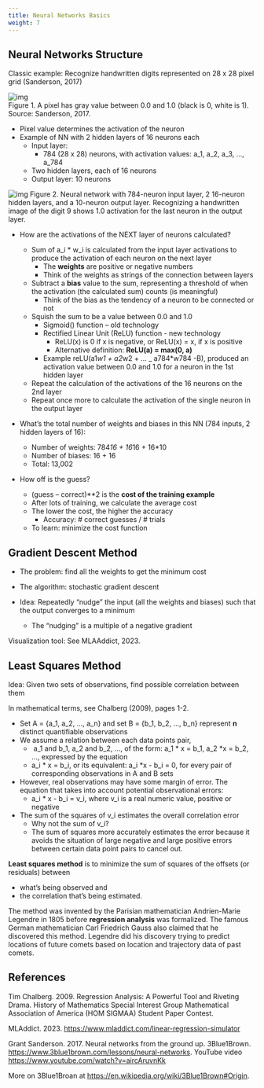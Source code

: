 ```yaml
---
title: Neural Networks Basics
weight: 7
---
```

## Neural Networks Structure 
Classic example: Recognize handwritten digits represented on 28 x 28 pixel grid (Sanderson, 2017) 

![img](nn-1.png)    
Figure 1. A pixel has gray value between 0.0 and 1.0 (black is 0, white is 1). Source: Sanderson, 2017. 

- Pixel value determines the activation of the neuron 
- Example of NN with 2 hidden layers of 16 neurons each  
    - Input layer:  
        - 784 (28 x 28) neurons, with activation values: a_1, a_2, a_3, …, a_784 
    - Two hidden layers, each of 16 neurons
    - Output layer: 10 neurons 

![img](nn-2.png)
Figure 2. Neural network with 784-neuron input layer, 2 16-neuron hidden layers, and a 10-neuron output layer. Recognizing a handwritten image of the digit 9 shows 1.0 activation for the last neuron in the output layer.

- How are the activations of the NEXT layer of neurons calculated?  
    - Sum of a_i * w_i  is calculated from the input layer activations to produce the activation of each neuron on the next layer 
        - The **weights** are positive or negative numbers 
        - Think of the weights as strings of the connection between layers 
    - Subtract a **bias** value to the sum, representing a threshold of when the activation (the calculated sum) counts (is meaningful)
        - Think of the bias as the tendency of a neuron to be connected or not 
    - Squish the sum to be a value between 0.0 and 1.0 
        - Sigmoid() function – old technology 
        - Rectified Linear Unit (ReLU) function  - new technology 
            - ReLU(x) is 0 if x is negative, or ReLU(x) = x, if x is positive
            - Alternative definition: **ReLU(a) = max(0, a)**
        - Example reLU(a1*w1 + a2*w2 + … _ a784*w784 -B), produced an activation value between 0.0 and 1.0 for a neuron in the 1st hidden layer 
    - Repeat the calculation of the activations of the 16 neurons on the 2nd layer
    - Repeat once more to calculate the activation of the single neuron in the output layer 

- What’s the total number of weights and biases in this NN (784 inputs, 2 hidden layers of 16): 
    - Number of weights: 784*16 + 16*16 + 16*10 
    - Number of biases: 16 + 16 
    - Total: 13,002  

- How off is the guess? 
    - (guess – correct)**2 is the **cost of the training example** 
    - After lots of training, we calculate the average cost 
    - The lower the cost, the higher the accuracy  
        - Accuracy: # correct guesses / # trials 
    - To learn: minimize the cost function 

## Gradient Descent Method 
- The problem: find all the weights to get the minimum cost 

- The algorithm: stochastic gradient descent 

- Idea: Repeatedly “nudge” the input (all the weights and biases) such that the output converges to a minimum 
    - The “nudging” is a multiple of a negative gradient 

Visualization tool: See MLAAddict, 2023.  

## Least Squares Method 
Idea: Given two sets of observations, find possible correlation between them 

In mathematical terms, see Chalberg (2009), pages 1-2.  
- Set A = {a_1, a_2, …, a_n} and set B = {b_1, b_2, …, b_n} represent **n** distinct quantifiable observations 
- We assume a relation between each data points pair, 
    -  a_1 and b_1, a_2 and b_2, …, of the form: a_1 * x = b_1, a_2 *x = b_2, …, expressed by the equation
    - a_i * x = b_i, or its equivalent: a_i *x - b_i = 0, for every pair of corresponding observations in A and B sets
- However, real observations may have some margin of error. The equation that takes into account potential observational errors: 
    - a_i * x - b_i = v_i, where v_i is a real numeric value, positive or negative
- The sum of the squares of v_i estimates the overall correlation error 
    - Why not the sum of v_i? 
    - The sum of squares more accurately estimates the error because it avoids the situation of large negative and large positive errors between certain data point pairs to cancel out. 

**Least squares method** is to minimize the sum of squares of the offsets (or residuals) between 
- what’s being observed and  
- the correlation that’s being estimated.  

The method was invented by the Parisian mathematician Andrien-Marie Legendre in 1805 before **regression analysis** was formalized. The famous German mathematician Carl Friedrich Gauss also claimed that he discovered this method. Legendre did his discovery trying to predict locations of future comets based on location and trajectory data of past comets.  

## References 

Tim Chalberg. 2009. Regression Analysis: A Powerful Tool and Riveting Drama. History of Mathematics Special Interest Group Mathematical Association of America (HOM SIGMAA) Student Paper Contest.  

MLAddict. 2023. https://www.mladdict.com/linear-regression-simulator 

Grant Sanderson. 2017. Neural networks from the ground up. 3Blue1Brown. https://www.3blue1brown.com/lessons/neural-networks. YouTube video https://www.youtube.com/watch?v=aircAruvnKk 

More on 3Blue1Broan at https://en.wikipedia.org/wiki/3Blue1Brown#Origin.  
